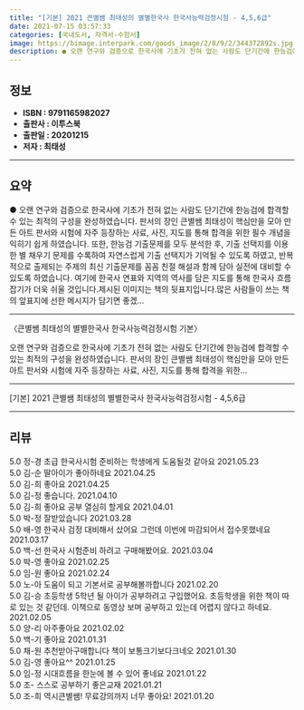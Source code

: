 ```yaml
---
title: "[기본] 2021 큰별쌤 최태성의 별별한국사 한국사능력검정시험 - 4,5,6급"
date: 2021-07-15 03:57:33
categories: [국내도서, 자격서-수험서]
image: https://bimage.interpark.com/goods_image/2/8/9/2/344372892s.jpg
description: ● 오랜 연구와 검증으로 한국사에 기초가 전혀 없는 사람도 단기간에 한능검에 합격할 수 있는 최적의 구성을 완성하였습니다. 판서의 장인 큰별쌤 최태성이 핵심만을 모아 만든 아트 판서와 시험에 자주 등장하는 사료, 사진, 지도를 통해 합격을 위한 필수 개념을 익히기 쉽게 하였습니다. 또
---
```


## **정보**

- **ISBN : 9791165982027**
- **출판사 : 이투스북**
- **출판일 : 20201215**
- **저자 : 최태성**

------



## **요약**

●  오랜 연구와 검증으로 한국사에 기초가 전혀 없는 사람도 단기간에 한능검에 합격할 수 있는 최적의 구성을 완성하였습니다. 판서의 장인 큰별쌤 최태성이 핵심만을 모아 만든 아트 판서와 시험에 자주 등장하는 사료, 사진, 지도를 통해 합격을 위한 필수 개념을 익히기 쉽게 하였습니다. 또한, 한능검 기출문제를 모두 분석한 후, 기출 선택지를 이용한 별 채우기 문제를 수록하여 자연스럽게 기출 선택지가 기억될 수 있도록 하였고, 반복적으로 출제되는 주제의 최신 기출문제를 꼼꼼 친절 해설과 함께 담아 실전에 대비할 수 있도록 하였습니다. 여기에 한국사 연표와 지역의 역사를 담은 지도를 통해 한국사 흐름잡기가 더욱 쉬울 것입니다.제시된 이미지는 책의 뒷표지입니다.많은 사람들이 쓰는 책의 앞표지에 선한 메시지가 담기면 좋겠...

------

〈큰별쌤 최태성의 별별한국사 한국사능력검정시험 기본〉

오랜 연구와 검증으로 한국사에 기초가 전혀 없는 사람도 단기간에 한능검에 합격할 수 있는 최적의 구성을 완성하였습니다. 판서의 장인 큰별쌤 최태성이 핵심만을 모아 만든 아트 판서와 시험에 자주 등장하는 사료, 사진, 지도를 통해 합격을 위한... 

------


[기본] 2021 큰별쌤 최태성의 별별한국사 한국사능력검정시험 - 4,5,6급 

------


## **리뷰** 

5.0 정-경 초급 한국사시험 준비하는 학생에게 도움될것 같아요 2021.05.23 <br/>5.0 김-순 딸아이가 좋아하네요 2021.04.25 <br/>5.0 김-희 좋아요 2021.04.25 <br/>5.0 김-정 좋습니다. 2021.04.10 <br/>5.0 김-희 좋아요 공부 열심히 할게요 2021.04.01 <br/>5.0 박-정 잘받았습니다 2021.03.28 <br/>5.0 배-영 한국사 검정 대비해서 샀어요
그런데 이번에 마감되어서 접수못했네요 2021.03.17 <br/>5.0 백-선 한국사 시험준비 하려고  구매해봤어요. 2021.03.04 <br/>5.0 박-영 좋아요 2021.02.25 <br/>5.0 임-원 좋아요 2021.02.24 <br/>5.0 노-아 도움이 되고 기본서로 공부해볼까합니다 2021.02.20 <br/>5.0 김-승 초등학생 5학년 될 아이가 공부하려고 구입했어요. 초등학생을 위한 책이 따로 있는 것 같던데. 이책으로 동영상 보며 공부하고 있는데 어렵지 않다고 하네요. 2021.02.05 <br/>5.0 양-리 아주좋아요 
 2021.02.02 <br/>5.0 백-기 좋아요 2021.01.31 <br/>5.0 채-원 추천받아구매합니다 책이 보통크기보다크네오 2021.01.30 <br/>5.0 김-영 좋아요^^ 2021.01.25 <br/>5.0 임-정 시대흐름을 한눈에 볼 수 있어 좋네요 2021.01.22 <br/>5.0 조- 스스로 공부하기 좋은교재 2021.01.21 <br/>5.0 조-희 역시큰별쌤! 무료강의까지 너무 좋아요! 2021.01.20 <br/>